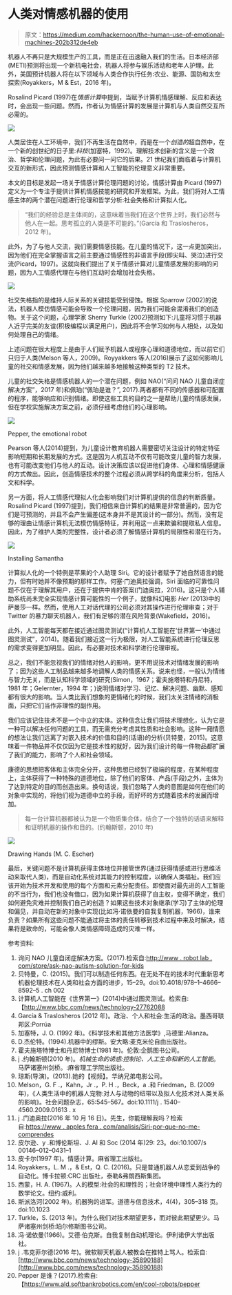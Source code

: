 # 人类对情感机器的使用

> 原文：<https://medium.com/hackernoon/the-human-use-of-emotional-machines-202b312de4eb>

机器人不再只是大规模生产的工具，而是正在迅速融入我们的生活。日本经济部(METI)预测将出现一个新机电社会，机器人将参与娱乐活动和老年人护理。此外，美国预计机器人将在以下领域与人类合作执行任务:农业、能源、国防和太空探索(Royakkers，M & Est，2016 年)。

Rosalind Picard (1997)在*情感计算*中提到，当赋予计算机情感理解、反应和表达时，会出现一些问题。然而，作者认为情感计算的发展是计算机与人类自然交互所必需的。

![](img/aa3d4f316990eef4159b4c96458e87cc.png)

人类居住在人工环境中，我们不再生活在自然中，而是在一个*创造的*超自然中，在一个新的创世纪的日子里:*科技*(加塞特，1992)。理解技术创新的含义是一个政治、哲学和伦理问题，为此有必要问一问它的后果。21 世纪我们面临着与计算机交互的新形式，因此预测情感计算和人工智能的伦理意义非常重要。

本文的目标是发起一场关于情感计算伦理问题的讨论，情感计算由 Picard (1997)定义为一个专注于提供计算机情感技能的研究和开发框架。为此，我们将对人工情感主体的两个潜在问题进行伦理和哲学分析:社会失格和计算拟人化。

> “我们的经验总是主体间的，这意味着当我们在这个世界上时，我们必然与他人在一起。思考孤立的人类是不可能的。”(García 和 Traslosheros，2012 年)。

此外，为了与他人交流，我们需要情感技能。在儿童的情况下，这一点更加突出，因为他们在完全掌握语言之前主要通过情感性的非语言手段(即尖叫、哭泣)进行交流(Picard，1997)。这就向我们提出了关于情感计算对儿童情感发展的影响的问题，因为人工情感代理在与他们互动时会增加社会失格。

![](img/fd30c490aa48ff8146caae4af4ac1923.png)

社交失格指的是维持人际关系的关键技能受到侵蚀。根据 Sparrow (2002)的说法，机器人模仿情感可能会导致一个伦理问题，因为我们可能会混淆我们的创造物。关于这个问题，心理学家 Sherry Turkle (2002)预测如下:儿童将习惯于机器人近乎完美的友谊(积极编程以满足用户)，因此将不会学习如何与人相处，以及如何处理自己的情绪。

上述问题在很大程度上是由于人们赋予机器人或程序心理和道德地位，而以前它们只归于人类(Melson 等人，2009)。Royyakkers 等人(2016)展示了这如何影响儿童的社交和情感发展，因为他们越来越多地接触这种类型的 T2 技术。

儿童的社交失格是情感机器人的一个潜在问题，例如 NAO(“问问 NAO 儿童自闭症解决方案”，2017 年)和佩珀(“佩珀是谁？”, 2017).两者都有不同的传感器和可配置的程序，能够响应和识别情绪。即使这些工具的目的之一是帮助儿童的情感发展，但在学校实施解决方案之前，必须仔细考虑他们的心理影响。

![](img/68a093988e305f955e0fa27e3b4a15be.png)

Pepper, the emotional robot

Pearson 等人(2014)提到，为儿童设计教育机器人需要密切关注设计的特定特征影响短期和长期发展的方式。这是因为人机互动不仅有可能改变儿童的智力发展，也有可能改变他们与他人的互动。设计决策应该以促进他们身体、心理和情感健康的方式做出。因此，创造情感技术的整个过程必须从跨学科的角度来分析，包括人文和科学。

另一方面，将人工情感代理拟人化会影响我们对计算机提供的信息的判断质量。Rosalind Picard (1997)提到，我们相信来自计算机的结果是非常普遍的，因为它们是可预测的，并且不会产生偏差(这本身并不是其设计的一部分)。然而，没有足够的理由让情感计算机无法模仿情感特征，并利用这一点来欺骗和提取私人信息。因此，为了维护人类的完整性，设计者必须了解情感计算机的局限性和潜在行为。

![](img/f8d20b5c0b41647d2f0490f2136c6154.png)

Installing Samantha

计算拟人化的一个特例是苹果的个人助理 Siri。它的设计者赋予了她自然语言的能力，但有时她并不像预期的那样工作。何塞·门迪奥拉强调，Siri 面临的可靠性问题不仅在于理解其用户，还在于提供中肯的答案(门迪奥拉，2016)。这只是个人辅助系统尚未完全实现情感计算可能性的一个例子，就像科幻电影 *Her* (2013)中的萨曼莎一样。然而，使用人工对话代理的公司必须对其操作进行伦理审查；对于 Twitter 的暴力聊天机器人，我们有足够的潜在风险背景(Wakefield，2016)。

此外，人工智能每天都在接近通过图灵测试(“计算机人工智能在‘世界第一’中通过图灵测试”，2014)。随着我们接近这一行为极限，对人工智能系统进行伦理反思的需求变得更加明显。因此，有必要对技术和科学进行伦理审视。

总之，我们不能忽视我们的情绪对他人的影响，更不用说技术对情绪发展的影响了；因为这些人工制品越来越多地调解人类的情感关系。说来也怪，一般认为情绪与智力无关，而是认知科学领域的研究(Simon，1967；霍夫施塔特和丹尼特，1981 年；Gelernter，1994 年；)说明情绪对学习、记忆、解决问题、幽默、感知都有很大的影响。当人类比我们想象的更情绪化的时候，我们太关注情绪的消极面，只把它们当作非理性的副作用。

我们应该记住技术不是一个中立的实体。这种信念让我们将技术理想化，认为它是一种可以解决任何问题的工具，而无需充分考虑其性质和社会影响。这种一厢情愿的想法让我们远离了对嵌入技术的价值和目的(话语)的分析(贝特曼，2015)。这意味着一件物品并不仅仅因为它是技术性的就好，因为我们设计的每一件物品都扩展了我们的能力，影响了个人和社会领域。

康德的思想把客体和主体完全分开，这种思想已经到了极端的程度，在某种程度上，主体获得了一种特殊的道德地位，除了他们的客体、产品(手段)之外，主体为了达到特定的目的而创造出来。换句话说，我们忽略了人类的意图是如何在他们的对象中实现的，将他们视为道德中立的手段，而好坏的方式随着技术的发展而增加。

> 每一台计算机器都被认为是一个物质集合体，结合了一个独特的话语来解释和证明机器的操作和目的。(约翰斯顿，2010 年)

![](img/853a90860e69234f243a1ebc88a32c7e.png)

Drawing Hands (M. C. Escher)

最后，关键问题不是计算机获得主体地位并接管世界(通过获得情感或进行思维活动来取代人类)，而是自动化系统对其能力的控制程度，以确保人类福祉。我们应该开始为技术开发和使用的每个方面和元素分配责任。即使面对最先进的人工智能的不当行为，我们也没有借口，因为如果计算机获得了自主权，变得不确定，我们如何避免灾难并控制我们自己的创造？如果这些技术对象继承(学习)了主体的伦理和偏见，并自动在新的对象中实现(比如冯·诺依曼的自我复制机器，1966)，谁来负责？如果所有这些问题不能通过将主体的责任转移到技术过程中来及时解决，结果将是致命的，可能会像人类情感障碍造成的灾难一样。

参考资料:

1.  询问 NAO 儿童自闭症解决方案。(2017).检索自:[http://www . robot lab . com/store/ask-nao-autism-solution-for-kids](http://www.robotlab.com/store/ask-nao-autism-solution-for-kids)
2.  贝特曼，C. (2015)。我们可以制造任何东西。在无处不在的技术时代重新思考机器伦理技术在人类和社会方面的进步，15–29。doi:10.4018/978–1–4666–8592–5 . ch 002
3.  计算机人工智能在《世界第一》(2014)中通过图灵测试。检索自:【http://www.bbc.com/news/technology-27762088 
4.  García & Traslosheros (2012 年)。政治、个人和社会:生活的政治。墨西哥联邦区:Porrúa
5.  加塞特，J. O. (1992 年)。《科学技术和其他方法医学》,马德里:Alianza。
6.  D.杰伦特。(1994).机器中的缪斯。安大略:麦克米伦自由出版社。
7.  霍夫施塔特博士和丹尼特博士(1981 年)。伦敦:企鹅图书公司。
8.  j .约翰斯顿(2010 年)。*机械生命的诱惑:控制论、人工生命和新的人工智能*。马萨诸塞州剑桥。:麻省理工学院出版社。
9.  琼斯(导演)。(2013).她的【视频】。华纳兄弟电影公司。
10.  Melson，G. F .，Kahn，Jr .，P. H .，Beck，a .和 Friedman，B. (2009 年)，《人类生活中的机器人宠物:对人与动物的纽带以及拟人化技术对人类关系的影响》。社会问题杂志，65:545–567。doi:10.1111/j . 1540–4560.2009.01613 . x
11.  j .门迪奥拉(2016 年 10 月 16 日)。先生，你能理解我吗？检索自:[https://www . apples fera . com/analisis/Siri-por-que-no-me-comprendes](https://www.applesfera.com/analisis/siri-por-que-no-me-comprendes)
12.  皮尔逊、y .和博伦斯坦、J. AI 和 Soc (2014 年)29: 23。doi:10.1007/s 00146–012–0431–1
13.  皮卡尔(1997 年)。情感计算。麻省理工出版社。
14.  Royakkers，L. M .，& Est，Q. C. (2016)。只是普通机器人从恋爱到战争的自动化。博卡拉顿:CRC 出版社，泰勒&弗朗西斯集团。
15.  西蒙，H. A. (1967)。人的模型:社会的和理性的；社会环境中理性人类行为的数学论文。纽约:威利。
16.  斯派洛河(2002 年)。机器狗的进军。道德与信息技术，4(4)，305–318 页。doi:10.1023
17.  Turkle，S. (2013 年)。为什么我们对技术期望更多，而对彼此期望更少。马萨诸塞州剑桥:珀尔修斯图书公司。
18.  冯·诺依曼(1966)。艾德·伯克斯。自我复制自动机理论。伊利诺伊大学出版社。
19.  j .韦克菲尔德(2016 年)。微软聊天机器人被教会在推特上骂人。检索自:[http://www.bbc.com/news/technology-35890188](http://www.bbc.com/news/technology-35890188)
20.  Pepper 是谁？(2017).检索自:【https://www.ald.softbankrobotics.com/en/cool-robots/pepper 